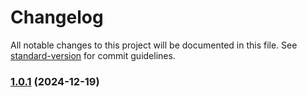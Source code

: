# Changelog

All notable changes to this project will be documented in this file. See [standard-version](https://github.com/conventional-changelog/standard-version) for commit guidelines.

### [1.0.1](https://github.com/thanhlcm90/nodejs-sea/compare/v1.0.0...v1.0.1) (2024-12-19)
